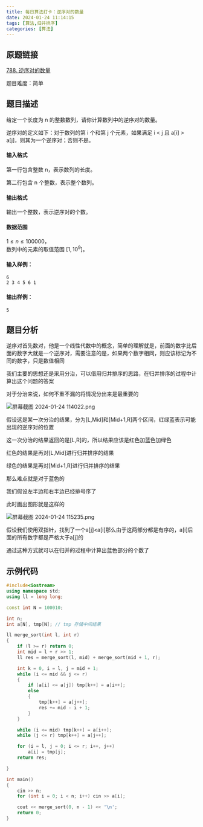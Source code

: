 ```yaml
---
title: 每日算法打卡：逆序对的数量
date: 2024-01-24 11:14:15
tags: [算法,归并排序]
categories: [算法]
---
```


## 原题链接

[788. 逆序对的数量](https://www.acwing.com/problem/content/790/)

题目难度：简单

## 题目描述

给定一个长度为 n 的整数数列，请你计算数列中的逆序对的数量。

逆序对的定义如下：对于数列的第 i 个和第 j 个元素，如果满足 i < j 且 a\[i\] > a\[j\]，则其为一个逆序对；否则不是。

#### 输入格式

第一行包含整数 n，表示数列的长度。

第二行包含 n 个整数，表示整个数列。

#### 输出格式

输出一个整数，表示逆序对的个数。

#### 数据范围

$1 \le n \le 100000$，  
数列中的元素的取值范围 $[1,10^9]$。

#### 输入样例：

```
6
2 3 4 5 6 1 
```

#### 输出样例：

```
5 
```

## 题目分析

逆序对首先数对，他是一个线性代数中的概念，简单的理解就是，前面的数字比后面的数字大就是一个逆序对，需要注意的是，如果两个数字相同，则应该标记为不同的数字，只是数值相同

我们主要的思想还是采用分治，可以借用归并排序的思路，在归并排序的过程中计算出这个问题的答案

对于分治来说，如何不重不漏的将情况分出来是最重要的

![屏幕截图 2024-01-24 114022.png](https://s2.loli.net/2024/01/24/LlxAIMG8TmYwPVE.png)

假设这是某一次分治的结果，分为[L,Mid]和[Mid+1,R]两个区间，红绿蓝表示可能出现的逆序对的位置

这一次分治的结果返回的是[L,R]的，所以结果应该是红色加蓝色加绿色

红色的结果是再对[L,Mid]进行归并排序的结果

绿色的结果是再对[Mid+1,R]进行归并排序的结果

那么难点就是对于蓝色的

我们假设左半边和右半边已经排号序了

此时画出图形就是这样的

![屏幕截图 2024-01-24 115235.png](https://s2.loli.net/2024/01/24/rhkaNLEHd5e6osB.png)

假设我们使用双指针，找到了一个a[j]<a[i]那么由于这两部分都是有序的，a[i]后面的所有数字都是严格大于a[j]的

通过这种方式就可以在归并的过程中计算出蓝色部分的个数了

## 示例代码

```cpp
#include<iostream>
using namespace std;
using ll = long long;

const int N = 100010;

int n;
int a[N], tmp[N]; // tmp 存储中间结果

ll merge_sort(int l, int r)
{
    if (l >= r) return 0;
    int mid = l + r >> 1;
    ll res = merge_sort(l, mid) + merge_sort(mid + 1, r);

    int k = 0, i = l, j = mid + 1;
    while (i <= mid && j <= r)
    {
        if (a[i] <= a[j]) tmp[k++] = a[i++];
        else
        {
            tmp[k++] = a[j++];
            res += mid - i + 1;
        }
    }

    while (i <= mid) tmp[k++] = a[i++];
    while (j <= r) tmp[k++] = a[j++];

    for (i = l, j = 0; i <= r; i++, j++)
        a[i] = tmp[j];
    return res;

}

int main()
{
    cin >> n;
    for (int i = 0; i < n; i++) cin >> a[i];

    cout << merge_sort(0, n - 1) << '\n';
    return 0;
}
```

